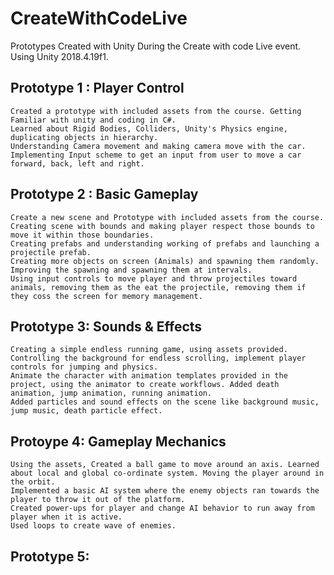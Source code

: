 # CreateWithCodeLive

Prototypes Created with Unity During the Create with code Live event.
Using Unity 2018.4.19f1.

## Prototype 1 : Player Control 
    Created a prototype with included assets from the course. Getting Familiar with unity and coding in C#.
    Learned about Rigid Bodies, Colliders, Unity's Physics engine, duplicating objects in hierarchy.
    Understanding Camera movement and making camera move with the car.
    Implementing Input scheme to get an input from user to move a car forward, back, left and right.

## Prototype 2 : Basic Gameplay
    Create a new scene and Prototype with included assets from the course.
    Creating scene with bounds and making player respect those bounds to move it within those boundaries.
    Creating prefabs and understanding working of prefabs and launching a projectile prefab.
    Creating more objects on screen (Animals) and spawning them randomly.
    Improving the spawning and spawning them at intervals.
    Using input controls to move player and throw projectiles toward animals, removing them as the eat the projectile, removing them if they coss the screen for memory management.

## Prototype 3: Sounds  & Effects
    Creating a simple endless running game, using assets provided.
    Controlling the background for endless scrolling, implement player controls for jumping and physics.
    Animate the character with animation templates provided in the project, using the animator to create workflows. Added death animation, jump animation, running animation.
    Added particles and sound effects on the scene like background music, jump music, death particle effect.

## Protoype 4: Gameplay Mechanics
    Using the assets, Created a ball game to move around an axis. Learned about local and global co-ordinate system. Moving the player around in the orbit.
    Implemented a basic AI system where the enemy objects ran towards the player to throw it out of the platform.
    Created power-ups for player and change AI behavior to run away from player when it is active.
    Used loops to create wave of enemies.

## Prototype 5: 